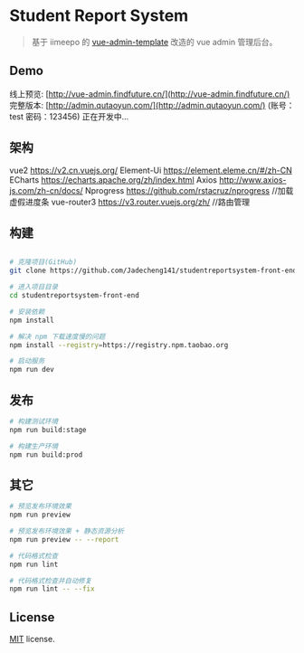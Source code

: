 # Student Report System

> 基于 iimeepo 的 [vue-admin-template](https://github.com/iimeepo/vue-admin-template) 改造的 vue admin 管理后台。

## Demo

线上预览: [http://vue-admin.findfuture.cn/](http://vue-admin.findfuture.cn/)  
完整版本: [http://admin.qutaoyun.com/](http://admin.qutaoyun.com/) (账号：test 密码：123456) 正在开发中...

## 架构

vue2 <https://v2.cn.vuejs.org/>
Element-Ui <https://element.eleme.cn/#/zh-CN>
ECharts <https://echarts.apache.org/zh/index.html>
Axios <http://www.axios-js.com/zh-cn/docs/>
Nprogress <https://github.com/rstacruz/nprogress> //加载虚假进度条
vue-router3 <https://v3.router.vuejs.org/zh/> //路由管理

## 构建

```bash

# 克隆项目(GitHub)
git clone https://github.com/Jadecheng141/studentreportsystem-front-end.git

# 进入项目目录
cd studentreportsystem-front-end

# 安装依赖
npm install

# 解决 npm 下载速度慢的问题
npm install --registry=https://registry.npm.taobao.org

# 启动服务
npm run dev
```

## 发布

```bash
# 构建测试环境
npm run build:stage

# 构建生产环境
npm run build:prod
```

## 其它

```bash
# 预览发布环境效果
npm run preview

# 预览发布环境效果 + 静态资源分析
npm run preview -- --report

# 代码格式检查
npm run lint

# 代码格式检查并自动修复
npm run lint -- --fix
```

## License

[MIT](https://gitee.com/iimeepo/vue-admin-template/blob/master/LICENSE) license.
